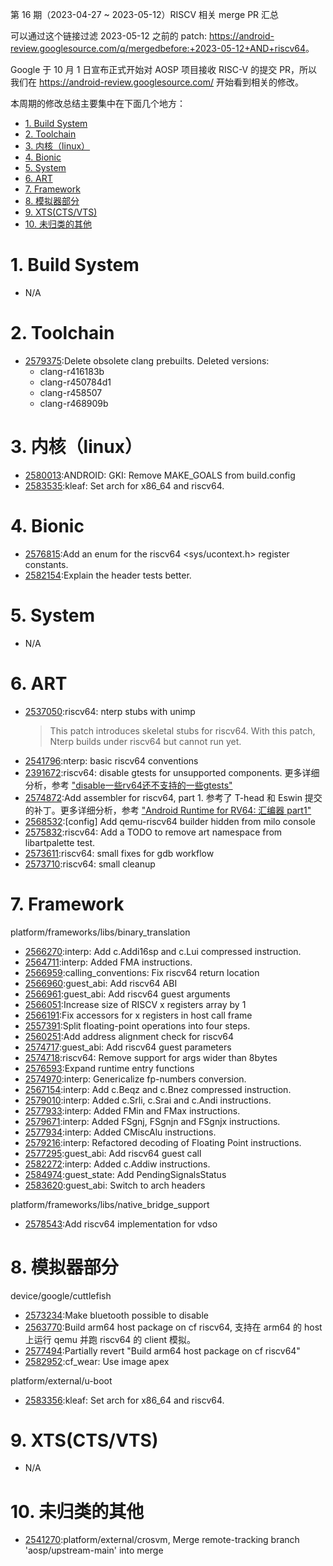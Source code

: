 第 16 期（2023-04-27 ~ 2023-05-12）RISCV 相关 merge PR 汇总

可以通过这个链接过滤 2023-05-12 之前的 patch: <https://android-review.googlesource.com/q/mergedbefore:+2023-05-12+AND+riscv64>。

Google 于 10 月 1 日宣布正式开始对 AOSP 项目接收 RISC-V 的提交 PR，所以我们在 <https://android-review.googlesource.com/> 开始看到相关的修改。

本周期的修改总结主要集中在下面几个地方：

<!-- TOC -->

- [1. Build System](#1-build-system)
- [2. Toolchain](#2-toolchain)
- [3. 内核（linux）](#3-内核linux)
- [4. Bionic](#4-bionic)
- [5. System](#5-system)
- [6. ART](#6-art)
- [7. Framework](#7-framework)
- [8. 模拟器部分](#8-模拟器部分)
- [9. XTS(CTS/VTS)](#9-xtsctsvts)
- [10. 未归类的其他](#10-未归类的其他)

<!-- /TOC -->

# 1. Build System

- N/A

# 2. Toolchain

- [2579375][2579375]:Delete obsolete clang prebuilts.
  Deleted versions:
  - clang-r416183b
  - clang-r450784d1
  - clang-r458507
  - clang-r468909b


# 3. 内核（linux）

- [2580013][2580013]:ANDROID: GKI: Remove MAKE_GOALS from build.config
- [2583535][2583535]:kleaf: Set arch for x86_64 and riscv64.

# 4. Bionic

- [2576815][2576815]:Add an enum for the riscv64 <sys/ucontext.h> register constants.
- [2582154][2582154]:Explain the header tests better.

# 5. System

- N/A

# 6. ART

- [2537050][2537050]:riscv64: nterp stubs with unimp
  > This patch introduces skeletal stubs for riscv64.
  > With this patch, Nterp builds under riscv64 but cannot run yet.
- [2541796][2541796]:nterp: basic riscv64 conventions
- [2391672][2391672]:riscv64: disable gtests for unsupported components. 更多详细分析，参考 ["disable一些rv64还不支持的一些gtests"][2]
- [2574872][2574872]:Add assembler for riscv64, part 1. 参考了 T-head 和 Eswin 提交的补丁。更多详细分析，参考 ["Android Runtime for RV64: 汇编器 part1"][1]
- [2568532][2568532]:[config] Add qemu-riscv64 builder hidden from milo console
- [2575832][2575832]:riscv64: Add a TODO to remove art namespace from libartpalette test.
- [2573611][2573611]:riscv64: small fixes for gdb workflow
- [2573710][2573710]:riscv64: small cleanup

# 7. Framework

platform/frameworks/libs/binary_translation
- [2566270][2566270]:interp: Add c.Addi16sp and c.Lui compressed instruction.
- [2564711][2564711]:interp: Added FMA instructions.
- [2566959][2566959]:calling_conventions: Fix riscv64 return location
- [2566960][2566960]:guest_abi: Add riscv64 ABI
- [2566961][2566961]:guest_abi: Add riscv64 guest arguments
- [2566051][2566051]:Increase size of RISCV x registers array by 1
- [2566191][2566191]:Fix accessors for x registers in host call frame
- [2557391][2557391]:Split floating-point operations into four steps.
- [2560251][2560251]:Add address alignment check for riscv64
- [2574717][2574717]:guest_abi: Add riscv64 guest parameters
- [2574718][2574718]:riscv64: Remove support for args wider than 8bytes
- [2576593][2576593]:Expand runtime entry functions
- [2574970][2574970]:interp: Genericalize fp-numbers conversion.
- [2567154][2567154]:interp: Add c.Beqz and c.Bnez compressed instruction.
- [2579010][2579010]:interp: Added c.Srli, c.Srai and c.Andi  instructions.
- [2577933][2577933]:interp: Added FMin and FMax instructions.
- [2579671][2579671]:interp: Added FSgnj, FSgnjn and FSgnjx instructions.
- [2577934][2577934]:interp: Added CMiscAlu instructions.
- [2579216][2579216]:interp: Refactored decoding of Floating Point instructions.
- [2577295][2577295]:guest_abi: Add riscv64 guest call
- [2582272][2582272]:interp: Added c.Addiw instructions.
- [2584974][2584974]:guest_state: Add PendingSignalsStatus
- [2583620][2583620]:guest_abi: Switch to arch headers

platform/frameworks/libs/native_bridge_support
- [2578543][2578543]:Add riscv64 implementation for vdso


# 8. 模拟器部分

device/google/cuttlefish
- [2573234][2573234]:Make bluetooth possible to disable
- [2563770][2563770]:Build arm64 host package on cf riscv64, 支持在 arm64 的 host 上运行 qemu 并跑 riscv64 的 client 模拟。
- [2577494][2577494]:Partially revert "Build arm64 host package on cf riscv64"
- [2582952][2582952]:cf_wear: Use image apex

platform/external/u-boot
- [2583356][2583356]:kleaf: Set arch for x86_64 and riscv64.

# 9. XTS(CTS/VTS)

- N/A

# 10. 未归类的其他

- [2541270][2541270]:platform/external/crosvm, Merge remote-tracking branch 'aosp/upstream-main' into merge


[2566270]:https://android-review.googlesource.com/c/platform/frameworks/libs/binary_translation/+/2566270
[2564711]:https://android-review.googlesource.com/c/platform/frameworks/libs/binary_translation/+/2564711
[2541270]:https://android-review.googlesource.com/c/platform/external/crosvm/+/2541270
[2566959]:https://android-review.googlesource.com/c/platform/frameworks/libs/binary_translation/+/2566959
[2566960]:https://android-review.googlesource.com/c/platform/frameworks/libs/binary_translation/+/2566960
[2566961]:https://android-review.googlesource.com/c/platform/frameworks/libs/binary_translation/+/2566961
[2537050]:https://android-review.googlesource.com/c/platform/art/+/2537050
[2566051]:https://android-review.googlesource.com/c/platform/frameworks/libs/binary_translation/+/2566051
[2566191]:https://android-review.googlesource.com/c/platform/frameworks/libs/binary_translation/+/2566191
[2541796]:https://android-review.googlesource.com/c/platform/art/+/2541796
[2391672]:https://android-review.googlesource.com/c/platform/art/+/2391672
[2573234]:https://android-review.googlesource.com/c/device/google/cuttlefish/+/2573234
[2574872]:https://android-review.googlesource.com/c/platform/art/+/2574872
[2557391]:https://android-review.googlesource.com/c/platform/frameworks/libs/binary_translation/+/2557391
[2560251]:https://android-review.googlesource.com/c/platform/frameworks/libs/binary_translation/+/2560251
[2568532]:https://android-review.googlesource.com/c/platform/art/+/2568532
[2575832]:https://android-review.googlesource.com/c/platform/art/+/2575832
[2563770]:https://android-review.googlesource.com/c/device/google/cuttlefish/+/2563770
[2573611]:https://android-review.googlesource.com/c/platform/art/+/2573611
[2573710]:https://android-review.googlesource.com/c/platform/art/+/2573710
[2577494]:https://android-review.googlesource.com/c/device/google/cuttlefish/+/2577494
[2574717]:https://android-review.googlesource.com/c/platform/frameworks/libs/binary_translation/+/2574717
[2574718]:https://android-review.googlesource.com/c/platform/frameworks/libs/binary_translation/+/2574718
[2576815]:https://android-review.googlesource.com/c/platform/bionic/+/2576815
[2576593]:https://android-review.googlesource.com/c/platform/frameworks/libs/binary_translation/+/2576593
[2574970]:https://android-review.googlesource.com/c/platform/frameworks/libs/binary_translation/+/2574970
[2567154]:https://android-review.googlesource.com/c/platform/frameworks/libs/binary_translation/+/2567154
[2579010]:https://android-review.googlesource.com/c/platform/frameworks/libs/binary_translation/+/2579010
[2577933]:https://android-review.googlesource.com/c/platform/frameworks/libs/binary_translation/+/2577933
[2579671]:https://android-review.googlesource.com/c/platform/frameworks/libs/binary_translation/+/2579671
[2578543]:https://android-review.googlesource.com/c/platform/frameworks/libs/native_bridge_support/+/2578543
[2577934]:https://android-review.googlesource.com/c/platform/frameworks/libs/binary_translation/+/2577934
[2579216]:https://android-review.googlesource.com/c/platform/frameworks/libs/binary_translation/+/2579216
[2582154]:https://android-review.googlesource.com/c/platform/bionic/+/2582154
[2577295]:https://android-review.googlesource.com/c/platform/frameworks/libs/binary_translation/+/2577295
[2582272]:https://android-review.googlesource.com/c/platform/frameworks/libs/binary_translation/+/2582272
[2580013]:https://android-review.googlesource.com/c/kernel/common/+/2580013
[2579375]:https://android-review.googlesource.com/c/platform/prebuilts/clang/host/linux-x86/+/2579375
[2583356]:https://android-review.googlesource.com/c/platform/external/u-boot/+/2583356
[2582952]:https://android-review.googlesource.com/c/device/google/cuttlefish/+/2582952
[2583535]:https://android-review.googlesource.com/c/kernel/common-modules/virtual-device/+/2583535
[2584974]:https://android-review.googlesource.com/c/platform/frameworks/libs/binary_translation/+/2584974
[2583620]:https://android-review.googlesource.com/c/platform/frameworks/libs/binary_translation/+/2583620

[1]:https://zhuanlan.zhihu.com/p/630389999
[2]:https://zhuanlan.zhihu.com/p/627306933